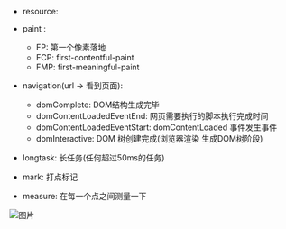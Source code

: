 - resource:
- paint
:
	- FP: 第一个像素落地
	- FCP: first-contentful-paint
	- FMP: first-meaningful-paint

- navigation(url -> 看到页面):
	- domComplete: DOM结构生成完毕
	- domContentLoadedEventEnd: 网页需要执行的脚本执行完成时间
	- domContentLoadedEventStart: domContentLoaded 事件发生事件
	- domInteractive: DOM 树创建完成(浏览器渲染 生成DOM树阶段) 

- longtask: 长任务(任何超过50ms的任务)
- mark: 打点标记	
- measure: 在每一个点之间测量一下

![图片](https://www.w3.org/TR/navigation-timing-2/timestamp-diagram.svg)
